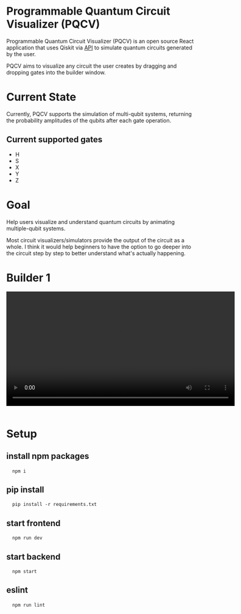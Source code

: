 # Programmable Quantum Circuit Visualizer (PQCV)
Programmable Quantum Circuit Visualizer (PQCV) is an open source React application that uses Qiskit via [API]() to simulate quantum circuits generated by the user.

PQCV aims to visualize any circuit the user creates by dragging and dropping gates into the builder window.

# Current State
Currently, PQCV supports the simulation of multi-qubit systems, returning the probability amplitudes of the qubits after each gate operation.

## Current supported gates
- H
- S
- X
- Y
- Z

# Goal
Help users visualize and understand quantum circuits by animating multiple-qubit systems.

Most circuit visualizers/simulators provide the output of the circuit as a whole. I think it would help beginners to have the option to go deeper into the circuit step by step to better understand what's actually happening.

# Builder 1
<video width="600" controls>
  <source src="/assets/pqcv-demo.mov" type="video/quicktime">
  Your browser does not support the video tag.
</video><br><br>

# Setup
## install npm packages
<pre> <code> npm i </code> </pre>

## pip install
<pre> <code> pip install -r requirements.txt </code> </pre>

## start frontend
<pre> <code> npm run dev </code> </pre>

## start backend
<pre> <code> npm start </code> </pre>

## eslint
<pre> <code> npm run lint </code> </pre>

